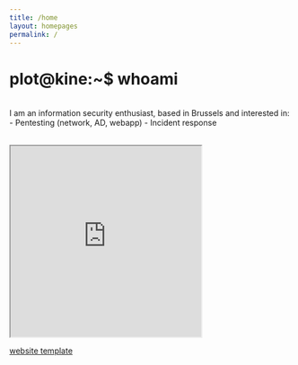 ```yaml
---
title: /home
layout: homepages
permalink: /
---
```


<!-- <h1>Welcome to my blog!!</h1> -->

<h1>plot@kine:~$ whoami<mark> </mark></h1>

<p><br>I am an information security enthusiast, based in Brussels and interested in:
- Pentesting (network, AD, webapp)
- Incident response</p>

<p><br><iframe src="https://editor.p5js.org/Plotkine/present/kmFef9ExW" width="340px" height="340px" frameBorder="1" title="gameOfLife"></iframe></p>

<a href="https://github.com/b2a3e8/jekyll-theme-console" target="_blank" rel="noopener noreferrer">website template</a>
